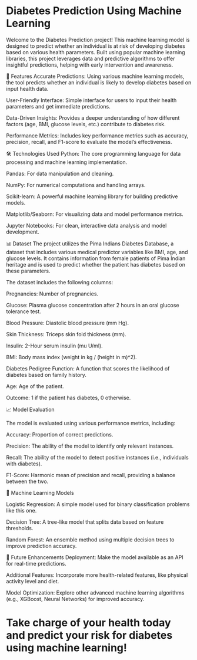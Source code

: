 # Diabetes Prediction Using Machine Learning
Welcome to the Diabetes Prediction project! This machine learning model is designed to predict whether an individual is at risk of developing diabetes based on various health parameters. Built using popular machine learning libraries, this project leverages data and predictive algorithms to offer insightful predictions, helping with early intervention and awareness.

🚀 Features
Accurate Predictions: Using various machine learning models, the tool predicts whether an individual is likely to develop diabetes based on input health data.

User-Friendly Interface: Simple interface for users to input their health parameters and get immediate predictions.

Data-Driven Insights: Provides a deeper understanding of how different factors (age, BMI, glucose levels, etc.) contribute to diabetes risk.

Performance Metrics: Includes key performance metrics such as accuracy, precision, recall, and F1-score to evaluate the model’s effectiveness.

🛠️ Technologies Used
Python: The core programming language for data processing and machine learning implementation.

Pandas: For data manipulation and cleaning.

NumPy: For numerical computations and handling arrays.

Scikit-learn: A powerful machine learning library for building predictive models.

Matplotlib/Seaborn: For visualizing data and model performance metrics.

Jupyter Notebooks: For clean, interactive data analysis and model development.

📊 Dataset
The project utilizes the Pima Indians Diabetes Database, a dataset that includes various medical predictor variables like BMI, age, and glucose levels. It contains information from female patients of Pima Indian heritage and is used to predict whether the patient has diabetes based on these parameters.

The dataset includes the following columns:

Pregnancies: Number of pregnancies.

Glucose: Plasma glucose concentration after 2 hours in an oral glucose tolerance test.

Blood Pressure: Diastolic blood pressure (mm Hg).

Skin Thickness: Triceps skin fold thickness (mm).

Insulin: 2-Hour serum insulin (mu U/ml).

BMI: Body mass index (weight in kg / (height in m)^2).

Diabetes Pedigree Function: A function that scores the likelihood of diabetes based on family history.

Age: Age of the patient.

Outcome: 1 if the patient has diabetes, 0 otherwise.

📈 Model Evaluation

The model is evaluated using various performance metrics, including:

Accuracy: Proportion of correct predictions.

Precision: The ability of the model to identify only relevant instances.

Recall: The ability of the model to detect positive instances (i.e., individuals with diabetes).

F1-Score: Harmonic mean of precision and recall, providing a balance between the two.

🔬 Machine Learning Models

Logistic Regression: A simple model used for binary classification problems like this one.

Decision Tree: A tree-like model that splits data based on feature thresholds.

Random Forest: An ensemble method using multiple decision trees to improve prediction accuracy.

🌱 Future Enhancements
Deployment: Make the model available as an API for real-time predictions.

Additional Features: Incorporate more health-related features, like physical activity level and diet.

Model Optimization: Explore other advanced machine learning algorithms (e.g., XGBoost, Neural Networks) for improved accuracy.

# Take charge of your health today and predict your risk for diabetes using machine learning!
